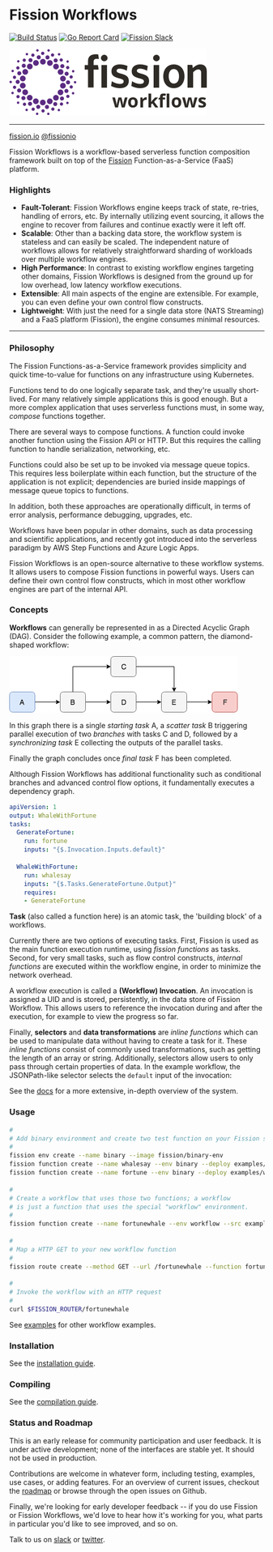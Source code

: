 # Fission Workflows
[![Build Status](https://travis-ci.org/fission/fission-workflows.svg?branch=master)](https://travis-ci.org/fission/fission-workflows)
[![Go Report Card](https://goreportcard.com/badge/github.com/fission/fission-workflows)](https://goreportcard.com/report/github.com/fission/fission-workflows)
[![Fission Slack](http://slack.fission.io/badge.svg)](http://slack.fission.io)

[![Fission Workflows](Docs/assets/fission-workflows-logo.png)](http://fission.io/workflows)

----
[fission.io](http://fission.io)  [@fissionio](http://twitter.com/fissionio)

Fission Workflows is a workflow-based serverless function composition framework built on top of the [Fission](https://github.com/fission/fission) Function-as-a-Service (FaaS) platform.

### Highlights
- **Fault-Tolerant**: Fission Workflows engine keeps track of state, re-tries, handling of errors, etc. By internally utilizing event sourcing, it allows the engine to recover from failures and continue exactly were it left off.   
- **Scalable**: Other than a backing data store, the workflow system is stateless and can easily be scaled. The independent nature of workflows allows for relatively straightforward sharding of workloads over multiple workflow engines.
- **High Performance**: In contrast to existing workflow engines targeting other domains, Fission Workflows is designed from the ground up for low overhead, low latency workflow executions.
- **Extensible**: All main aspects of the engine are extensible. For example, you can even define your own control flow constructs.
- **Lightweight**: With just the need for a single data store (NATS Streaming) and a FaaS platform (Fission), the engine consumes minimal resources.

----

### Philosophy

The Fission Functions-as-a-Service framework provides simplicity and
quick time-to-value for functions on any infrastructure using
Kubernetes.  

Functions tend to do one logically separate task, and they're usually
short-lived.  For many relatively simple applications this is good
enough.  But a more complex application that uses serverless functions
must, in some way, _compose_ functions together.

There are several ways to compose functions.  A function could invoke
another function using the Fission API or HTTP.  But this requires the
calling function to handle serialization, networking, etc.

Functions could also be set up to be invoked via message queue topics.
This requires less boilerplate within each function, but the structure
of the application is not explicit; dependencies are buried inside
mappings of message queue topics to functions.

In addition, both these approaches are operationally difficult, in
terms of error analysis, performance debugging, upgrades, etc.

Workflows have been popular in other domains, such as data processing
and scientific applications, and recently got introduced into the
serverless paradigm by AWS Step Functions and Azure Logic Apps.

Fission Workflows is an open-source alternative to these workflow
systems.  It allows users to compose Fission functions in powerful
ways. Users can define their own control flow constructs, which in
most other workflow engines are part of the internal API.

### Concepts

**Workflows** can generally be represented in as a Directed Acyclic Graph (DAG).
Consider the following example, a common pattern, the diamond-shaped workflow:

<!--
```
(A) -> (B) -> (C) ----
          \            \     
            -> (D) ->  (E) -> (F)
```
-->

![Workflow Example](Docs/assets/workflow-example.png)

In this graph there is a single _starting task_ A, a _scatter task_ B
triggering parallel execution of two _branches_ with tasks C and D,
followed by a _synchronizing task_ E collecting the outputs of the
parallel tasks.

Finally the graph concludes once _final task_ F has been completed.

Although Fission Workflows has additional functionality such as
conditional branches and advanced control flow options, it
fundamentally executes a dependency graph.

```yaml
apiVersion: 1
output: WhaleWithFortune
tasks:
  GenerateFortune:
    run: fortune
    inputs: "{$.Invocation.Inputs.default}"

  WhaleWithFortune:
    run: whalesay
    inputs: "{$.Tasks.GenerateFortune.Output}"
    requires:
    - GenerateFortune
```
**Task** (also called a function here) is an atomic task, the 'building block' of a workflows. 

Currently there are two options of executing tasks.  First, Fission is
used as the main function execution runtime, using _fission functions_
as tasks.  Second, for very small tasks, such as flow control
constructs, _internal functions_ are executed within the workflow
engine, in order to minimize the network overhead.

A workflow execution is called a **(Workflow) Invocation**.  An
invocation is assigned a UID and is stored, persistently, in the data
store of Fission Workflow.  This allows users to reference the
invocation during and after the execution, for example to view the
progress so far.

Finally, **selectors** and **data transformations** are _inline
functions_ which can be used to manipulate data without having to
create a task for it.  These _inline functions_ consist of commonly
used transformations, such as getting the length of an array or
string.  Additionally, selectors allow users to only pass through
certain properties of data. In the example workflow, the JSONPath-like
selector selects the `default` input of the invocation:

See the [docs](./Docs) for a more extensive, in-depth overview of the system.

### Usage
```bash
#
# Add binary environment and create two test function on your Fission setup 
#
fission env create --name binary --image fission/binary-env
fission function create --name whalesay --env binary --deploy examples/whales/whalesay.sh
fission function create --name fortune --env binary --deploy examples/whales/fortune.sh

#
# Create a workflow that uses those two functions; a workflow
# is just a function that uses the special "workflow" environment.
#
fission function create --name fortunewhale --env workflow --src examples/whales/fortunewhale.wf.yaml

#
# Map a HTTP GET to your new workflow function
#
fission route create --method GET --url /fortunewhale --function fortunewhale

#
# Invoke the workflow with an HTTP request
#
curl $FISSION_ROUTER/fortunewhale
``` 
See [examples](./examples) for other workflow examples.

### Installation
See the [installation guide](./INSTALL.md).

### Compiling
See the [compilation guide](./compiling.md).

### Status and Roadmap

This is an early release for community participation and user
feedback. It is under active development; none of the interfaces are
stable yet. It should not be used in production.

Contributions are welcome in whatever form, including testing,
examples, use cases, or adding features. For an overview of current
issues, checkout the [roadmap](./Docs/roadmap.md) or browse through
the open issues on Github.

Finally, we're looking for early developer feedback -- if you do use
Fission or Fission Workflows, we'd love to hear how it's working for
you, what parts in particular you'd like to see improved, and so on.

Talk to us on [slack](http://slack.fission.io) or
[twitter](https://twitter.com/fissionio).

